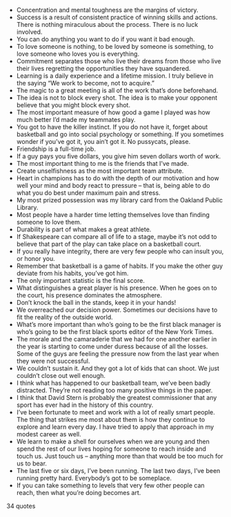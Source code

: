  - Concentration and mental toughness are the margins of victory.
 - Success is a result of consistent practice of winning skills and actions. There is nothing miraculous about the process. There is no luck involved.
 - You can do anything you want to do if you want it bad enough.
 - To love someone is nothing, to be loved by someone is something, to love someone who loves you is everything.
 - Commitment separates those who live their dreams from those who live their lives regretting the opportunities they have squandered.
 - Learning is a daily experience and a lifetime mission. I truly believe in the saying “We work to become, not to acquire.”
 - The magic to a great meeting is all of the work that’s done beforehand.
 - The idea is not to block every shot. The idea is to make your opponent believe that you might block every shot.
 - The most important measure of how good a game I played was how much better I’d made my teammates play.
 - You got to have the killer instinct. If you do not have it, forget about basketball and go into social psychology or something. If you sometimes wonder if you’ve got it, you ain’t got it. No pussycats, please.
 - Friendship is a full-time job.
 - If a guy pays you five dollars, you give him seven dollars worth of work.
 - The most important thing to me is the friends that I’ve made.
 - Create unselfishness as the most important team attribute.
 - Heart in champions has to do with the depth of our motivation and how well your mind and body react to pressure – that is, being able to do what you do best under maximum pain and stress.
 - My most prized possession was my library card from the Oakland Public Library.
 - Most people have a harder time letting themselves love than finding someone to love them.
 - Durability is part of what makes a great athlete.
 - If Shakespeare can compare all of life to a stage, maybe it’s not odd to believe that part of the play can take place on a basketball court.
 - If you really have integrity, there are very few people who can insult you, or honor you.
 - Remember that basketball is a game of habits. If you make the other guy deviate from his habits, you’ve got him.
 - The only important statistic is the final score.
 - What distinguishes a great player is his presence. When he goes on to the court, his presence dominates the atmosphere.
 - Don’t knock the ball in the stands, keep it in your hands!
 - We overreached our decision power. Sometimes our decisions have to fit the reality of the outside world.
 - What’s more important than who’s going to be the first black manager is who’s going to be the first black sports editor of the New York Times.
 - The morale and the camaraderie that we had for one another earlier in the year is starting to come under duress because of all the losses. Some of the guys are feeling the pressure now from the last year when they were not successful.
 - We couldn’t sustain it. And they got a lot of kids that can shoot. We just couldn’t close out well enough.
 - I think what has happened to our basketball team, we’ve been badly distracted. They’re not reading too many positive things in the paper.
 - I think that David Stern is probably the greatest commissioner that any sport has ever had in the history of this country.
 - I’ve been fortunate to meet and work with a lot of really smart people. The thing that strikes me most about them is how they continue to explore and learn every day. I have tried to apply that approach in my modest career as well.
 - We learn to make a shell for ourselves when we are young and then spend the rest of our lives hoping for someone to reach inside and touch us. Just touch us – anything more than that would be too much for us to bear.
 - The last five or six days, I’ve been running. The last two days, I’ve been running pretty hard. Everybody’s got to be someplace.
 - If you can take something to levels that very few other people can reach, then what you’re doing becomes art.

34 quotes